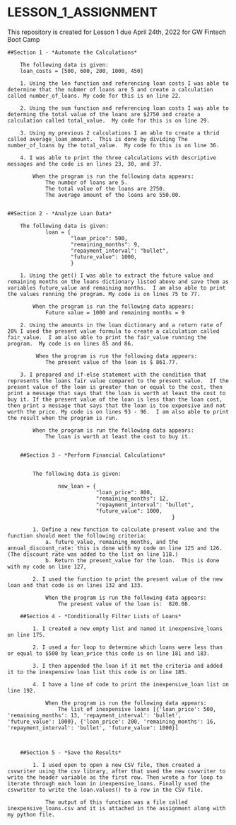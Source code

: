 # LESSON_1_ASSIGNMENT
This repository is created for Lesson 1 due April 24th, 2022 for GW Fintech Boot Camp

    ##Section 1 - *Automate the Calculations*

        The following data is given:
        loan_costs = [500, 600, 200, 1000, 450]

        1. Using the len function and referencing loan costs I was able to determine that the nubmer of loans are 5 and create a calculation called number_of_loans. My code for this is on line 22.

        2. Using the sum function and referencing loan costs I was able to determing the total value of the loans are $2750 and create a calculation called total_value.  My code for this is on line 29.

        3. Using my previous 2 calculations I am able to create a thrid called average_loan_amount.  This is done by dividing The number_of_loans by the total_value.  My code fo this is on line 36.

        4. I was able to print the three calculations with descriptive messages and the code is on lines 23, 30, and 37.

            When the program is run the following data appears:
                The number of loans are 5.
                The total value of the loans are 2750.
                The average amount of the loans are 550.00.
    

    ##Section 2 - *Analyze Loan Data*

        The following data is given:
                loan = {
                        "loan_price": 500,
                        "remaining_months": 9,
                        "repayment_interval": "bullet",
                        "future_value": 1000,
                        }

        1. Using the get() I was able to extract the future value and remaining months on the loans dictionary listed above and save them as variables future_value and remaining months.  I am also able to print the values running the program. My code is on lines 75 to 77.  

            When the program is run the following data appears:
                Future value = 1000 and remaining months = 9

        2. Using the amounts in the loan dictionary and a return rate of 20% I used the present value formula to create a calculation called fair_value.  I am also able to print the fair_value running the program.  My code is on lines 85 and 86.

             When the program is run the following data appears:
                The present value of the loan is $ 861.77.

        3. I prepared and if-else statement with the condition that represents the loans fair value compared to the present value.  If the present value of the loan is greater than or equal to the cost, then print a message that says that the loan is worth at least the cost to buy it. If the present value of the loan is less than the loan cost, then print a message that says that the loan is too expensive and not worth the price. My code is on lines 93 - 96.  I am also able to print the result when the program is run.

            When the program is run the following data appears:
                The loan is worth at least the cost to buy it.


        ##Section 3 - *Perform Financial Calculations*


            The following data is given:

                    new_loan = {
                                "loan_price": 800,
                                "remaining_months": 12,
                                "repayment_interval": "bullet",
                                "future_value": 1000,
                                                        }

            1. Define a new function to calculate present value and the function should meet the following criteria:
                a. future_value, remaining_months, and the annual_discount_rate: this is done with my code on line 125 and 126.  (The discount rate was added to the list on line 118.)
                b. Return the present_value for the loan.  This is done with my code on line 127,

            2. I used the function to print the present value of the new loan and that code is on lines 132 and 133.

                When the program is run the following data appears:
                    The present value of the loan is:  820.08.     

        ##Section 4 - *Conditionally Filter Lists of Loans*

            1. I created a new empty list and named it inexpensive_loans on line 175.

            2. I used a for loop to determine which loans were less than or equal to $500 by loan_price this code is on line 181 and 183.

            3. I then appended the loan if it met the criteria and added it to the inexpensive loan list this code is on line 185.

            4. I have a line of code to print the inexpensive_loan list on line 192.

                When the program is run the following data appears:
                    The list of inexpensive loans [{'loan_price': 500, 'remaining_months': 13, 'repayment_interval': 'bullet', 'future_value': 1000}, {'loan_price': 200, 'remaining_months': 16, 'repayment_interval': 'bullet', 'future_value': 1000}]



        ##Section 5 - *Save the Results*     

            1. I used open to open a new CSV file, then created a csvwriter using the csv library, after that used the new csvwriter to write the header variable as the first row. Then wrote a for loop to iterate through each loan in inexpensive_loans. Finally used the csvwriter to write the loan.values() to a row in the CSV file.

                The output of this function was a file called inexpensive_loans.csv and it is attached in the assignment along with my python file.

                

